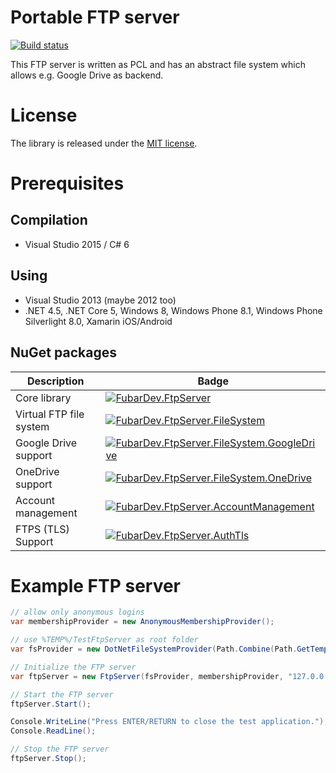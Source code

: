 # Portable FTP server

[![Build status](https://build.fubar-dev.de/app/rest/builds/buildType:%28id:FtpServer_ReleaseBuild%29/statusIcon)](https://build.fubar-dev.com/project.html?projectId=FtpServer)

This FTP server is written as PCL and has an abstract file system
which allows e.g. Google Drive as backend.

# License

The library is released under the [MIT license](http://opensource.org/licenses/MIT).

# Prerequisites

## Compilation

* Visual Studio 2015 / C# 6

## Using

* Visual Studio 2013 (maybe 2012 too)
* .NET 4.5, .NET Core 5, Windows 8, Windows Phone 8.1, Windows Phone Silverlight 8.0, Xamarin iOS/Android

## NuGet packages

| Description				| Badge |
|---------------------------|-------|
| Core library				| [![FubarDev.FtpServer](https://img.shields.io/nuget/v/FubarDev.FtpServer.svg)](https://www.nuget.org/packages/FubarDev.FtpServer) |
| Virtual FTP file system	| [![FubarDev.FtpServer.FileSystem](https://img.shields.io/nuget/v/FubarDev.FtpServer.FileSystem.svg)](https://www.nuget.org/packages/FubarDev.FtpServer.FileSystem) |
| Google Drive support		| [![FubarDev.FtpServer.FileSystem.GoogleDrive](https://img.shields.io/nuget/v/FubarDev.FtpServer.FileSystem.GoogleDrive.svg)](https://www.nuget.org/packages/FubarDev.FtpServer.FileSystem.GoogleDrive) |
| OneDrive support			| [![FubarDev.FtpServer.FileSystem.OneDrive](https://img.shields.io/nuget/v/FubarDev.FtpServer.FileSystem.OneDrive.svg)](https://www.nuget.org/packages/FubarDev.FtpServer.FileSystem.OneeDrive) |
| Account management		| [![FubarDev.FtpServer.AccountManagement](https://img.shields.io/nuget/v/FubarDev.FtpServer.AccountManagement.svg)](https://www.nuget.org/packages/FubarDev.FtpServer.AccountManagement) |
| FTPS (TLS) Support       	| [![FubarDev.FtpServer.AuthTls](https://img.shields.io/nuget/v/FubarDev.FtpServer.AuthTls.svg)](https://www.nuget.org/packages/FubarDev.FtpServer.AuthTls) |

# Example FTP server

```csharp
// allow only anonymous logins
var membershipProvider = new AnonymousMembershipProvider();

// use %TEMP%/TestFtpServer as root folder
var fsProvider = new DotNetFileSystemProvider(Path.Combine(Path.GetTempPath(), "TestFtpServer"), false);

// Initialize the FTP server
var ftpServer = new FtpServer(fsProvider, membershipProvider, "127.0.0.1");

// Start the FTP server
ftpServer.Start();

Console.WriteLine("Press ENTER/RETURN to close the test application.");
Console.ReadLine();

// Stop the FTP server
ftpServer.Stop();
```
